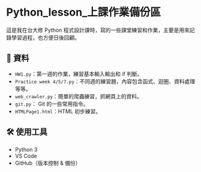 # Python_lesson_上課作業備份區

這是我在台大修 Python 程式設計課時，寫的一些課堂練習和作業，主要是用來記錄學習過程，也方便日後回顧。

## 📂 資料

- `HW1.py`：第一週的作業，練習基本輸入輸出和 if 判斷。
- `Practice week 4/5/7.py`：不同週的練習題，內容包含函式、迴圈、資料處理等等。
- `web_crawler.py`：簡單的爬蟲練習，抓網頁上的資料。
- `git.py`： Git 的一些常用指令。
- `HTMLPage1.html`：HTML 初步練習。

## 🛠 使用工具

- Python 3
- VS Code
- GitHub（版本控制 & 備份）
